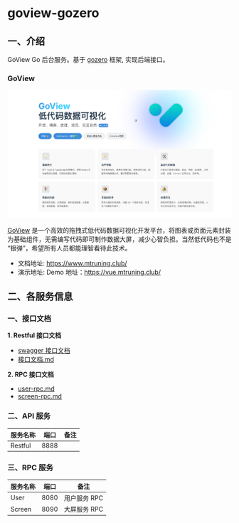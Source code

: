 # goview-gozero

## 一、介绍

GoView Go 后台服务。基于 [gozero](https://github.com/zeromicro/go-zero) 框架, 实现后端接口。

### GoView

![img.png](.github/img/img.png)

[GoView](https://gitee.com/dromara/go-view/tree/master-fetch/) 是一个高效的拖拽式低代码数据可视化开发平台，将图表或页面元素封装为基础组件，无需编写代码即可制作数据大屏，减少心智负担。当然低代码也不是
“银弹”，希望所有人员都能理智看待此技术。

- 文档地址: https://www.mtruning.club/
- 演示地址:  Demo 地址：https://vue.mtruning.club/

## 二、各服务信息

### 一、接口文档

**1. Restful 接口文档**
- [swagger 接口文档](restful%2Fapi%2Frest.swagger.json)
- [接口文档.md](restful%2Fapi%2Frest.swagger.md)

**2. RPC 接口文档**
- [user-rpc.md](service%2Fuser%2Fpb%2Fdoc.md)
- [screen-rpc.md](service%2Fscreen%2Fpb%2Fdoc.md)

### 二、API 服务

| 服务名称    | 端口   | 备注 |
|---------|------|----|
| Restful | 8888 |    |

### 三、RPC 服务

| 服务名称   | 端口   | 备注       |
|--------|------|----------|
| User   | 8080 | 用户服务 RPC |
| Screen | 8090 | 大屏服务 RPC |

